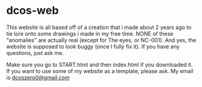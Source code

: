 # dcos-web
This website is all based off of a creation that i made about 2 years ago to tie lore onto some drawings i made in my free time. NONE of these "anomalies" are actually real (except for The eyes, or NC-001). And yes, the website is supposed to look buggy (once I fully fix it). If you have any questions, just ask me.

Make sure you go to START.html and then index.html if you downloaded it. If you want to use some of my website as a template, please ask. My email is dcoszero0@gmail.com
